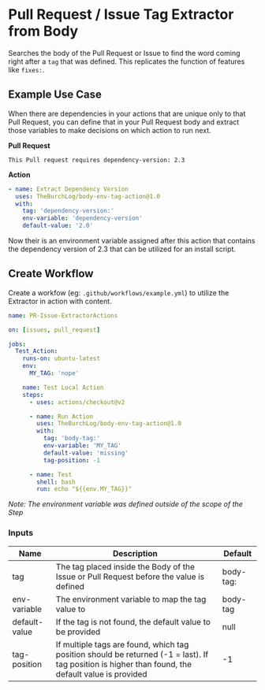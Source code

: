 # Pull Request / Issue Tag Extractor from Body

Searches the body of the Pull Request or Issue to find the word coming right after a `tag` 
that was defined. This replicates the function of features like `fixes:`.

## Example Use Case

When there are dependencies in your actions that are unique only to that Pull Request, 
you can define that in your Pull Request body and extract those variables to make
decisions on which action to run next.

**Pull Request**
``` 
This Pull request requires dependency-version: 2.3
```

**Action**
```yaml
- name: Extract Dependency Version
  uses: TheBurchLog/body-env-tag-action@1.0
  with:
    tag: 'dependency-version:'
    env-variable: 'dependency-version'
    default-value: '2.0'
```

Now their is an environment variable assigned after this action that contains the dependency version
of 2.3 that can be utilized for an install script.

## Create Workflow

Create a workfow (eg: `.github/workflows/example.yml`) to utilize the Extractor in action with content.

```yaml
name: PR-Issue-ExtractorActions

on: [issues, pull_request]

jobs:
  Test_Action:
    runs-on: ubuntu-latest
    env:
      MY_TAG: 'nope'

    name: Test Local Action
    steps:
      - uses: actions/checkout@v2

      - name: Run Action
        uses: TheBurchLog/body-env-tag-action@1.0
        with:
          tag: 'body-tag:'
          env-variable: 'MY_TAG'
          default-value: 'missing'
          tag-position: -1

      - name: Test
        shell: bash
        run: echo "${{env.MY_TAG}}"
```

*Note: The environment variable was defined outside of the scope of the Step*

### Inputs

| Name | Description | Default |
| --- | --- | --- |
| tag| The tag placed inside the Body of the Issue or Pull Request before the value is defined | body-tag: |
| env-variable | The environment variable to map the tag value to | body-tag |
| default-value | If the tag is not found, the default value to be provided | null |
| tag-position | If multiple tags are found, which tag position should be returned (-1 = last). If tag position is higher than found, the default value is provided | -1 |